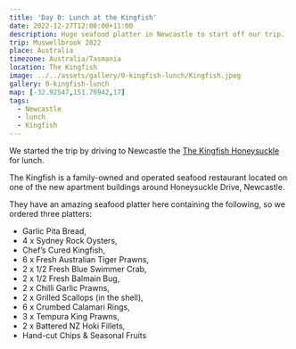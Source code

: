 ```yaml
---
title: 'Day 0: Lunch at the Kingfish'
date: 2022-12-27T12:00:00+11:00
description: Huge seafood platter in Newcastle to start off our trip.
trip: Muswellbrook 2022
place: Australia
timezone: Australia/Tasmania
location: The Kingfish
image: ../../assets/gallery/0-kingfish-lunch/Kingfish.jpeg
gallery: 0-kingfish-lunch
map: [-32.92547,151.76942,17]
tags:
  - Newcastle
  - lunch
  - Kingfish
---
```

We started the trip by driving to Newcastle the [The Kingfish Honeysuckle](https://thekingfish.com.au/) for lunch.

The Kingfish is a family-owned and operated seafood restaurant located on one of the new apartment buildings around Honeysuckle Drive, Newcastle.

They have an amazing seafood platter here containing the following, so we ordered three platters:

- Garlic Pita Bread,
- 4 x Sydney Rock Oysters,
- Chef’s Cured Kingfish,
- 6 x Fresh Australian Tiger Prawns,
- 2 x 1/2 Fresh Blue Swimmer Crab,
- 2 x 1/2 Fresh Balmain Bug,
- 2 x Chilli Garlic Prawns,
- 2 x Grilled Scallops (in the shell),
- 6 x Crumbed Calamari Rings,
- 3 x Tempura King Prawns,
- 2 x Battered NZ Hoki Fillets,
- Hand-cut Chips & Seasonal Fruits
